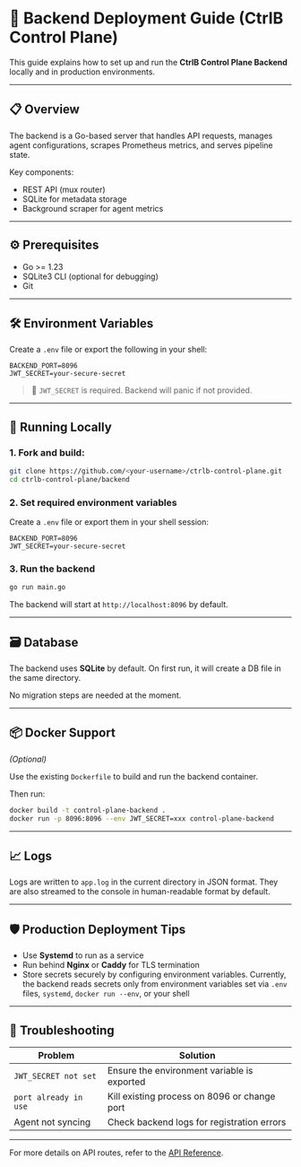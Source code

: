 # 🚀 Backend Deployment Guide (CtrlB Control Plane)

This guide explains how to set up and run the **CtrlB Control Plane Backend** locally and in production environments.

---

## 📋 Overview

The backend is a Go-based server that handles API requests, manages agent configurations, scrapes Prometheus metrics, and serves pipeline state.

Key components:

- REST API (mux router)
- SQLite for metadata storage
- Background scraper for agent metrics

---

## ⚙️ Prerequisites

- Go >= 1.23
- SQLite3 CLI (optional for debugging)
- Git

---

## 🛠️ Environment Variables

Create a `.env` file or export the following in your shell:

```env
BACKEND_PORT=8096
JWT_SECRET=your-secure-secret
```

> 🔐 `JWT_SECRET` is required. Backend will panic if not provided.

---

## 🚧 Running Locally

### 1. Fork and build:

```bash
git clone https://github.com/<your-username>/ctrlb-control-plane.git
cd ctrlb-control-plane/backend
```

### 2. Set required environment variables

Create a `.env` file or export them in your shell session:

```env
BACKEND_PORT=8096
JWT_SECRET=your-secure-secret
```

### 3. Run the backend

```bash
go run main.go
```

The backend will start at `http://localhost:8096` by default.

---

## 🗃️ Database

The backend uses **SQLite** by default. On first run, it will create a DB file in the same directory.

No migration steps are needed at the moment.

---

## 📦 Docker Support

_(Optional)_

Use the existing `Dockerfile` to build and run the backend container.

Then run:

```bash
docker build -t control-plane-backend .
docker run -p 8096:8096 --env JWT_SECRET=xxx control-plane-backend
```

---

## 📈 Logs

Logs are written to `app.log` in the current directory in JSON format.
They are also streamed to the console in human-readable format by default.

---

## 🛡️ Production Deployment Tips

- Use **Systemd** to run as a service
- Run behind **Nginx** or **Caddy** for TLS termination
- Store secrets securely by configuring environment variables. Currently, the backend reads secrets only from environment variables set via `.env` files, `systemd`, `docker run --env`, or your shell

---

## 🧰 Troubleshooting

| Problem               | Solution                                     |
| --------------------- | -------------------------------------------- |
| `JWT_SECRET not set`  | Ensure the environment variable is exported  |
| `port already in use` | Kill existing process on 8096 or change port |
| Agent not syncing     | Check backend logs for registration errors   |

---

For more details on API routes, refer to the [API Reference](./api-reference.md).
